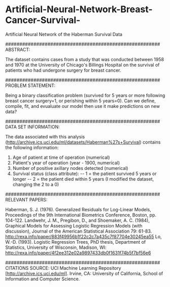 # Artificial-Neural-Network-Breast-Cancer-Survival-

Artificial Neural Network of the Haberman Survival Data

#######################################################
ABSTRACT: 

The dataset contains cases from a study that was conducted between 1958 and 1970 at the University of Chicago's Billings Hospital on the survival of patients who had undergone surgery for breast cancer.

#######################################################
PROBLEM STATEMENT: 

Being a binary classification problem (survived for 5 years or more following breast cancer surgery=1, or perishing within 5 years=0). Can we define, compile, fit, and evualuate our model then use it make predictions on new data?

#######################################################
DATA SET INFORMATION:

The data associated with this analysis (http://archive.ics.uci.edu/ml/datasets/Haberman%27s+Survival) contains the following information:
 1. Age of patient at time of operation (numerical)
2. Patient's year of operation (year - 1900, numerical)
3. Number of positive axillary nodes detected (numerical)
4. Survival status (class attribute): 
-- 1 = the patient survived 5 years or longer
-- 2 = the patient died within 5 years (I modified the dataset, changing the 2 to a 0)

#######################################################
RELEVANT PAPERS:

Haberman, S. J. (1976). Generalized Residuals for Log-Linear Models, Proceedings of the 9th International Biometrics Conference, Boston, pp. 104-122.
Landwehr, J. M., Pregibon, D., and Shoemaker, A. C. (1984), Graphical Models for Assessing Logistic Regression Models (with discussion), Journal of the American Statistical Association 79: 61-83. http://rexa.info/paper/883f49956b1f22c2c7a435c7f87704e30245ea55
Lo, W.-D. (1993). Logistic Regression Trees, PhD thesis, Department of Statistics, University of Wisconsin, Madison, WI: http://rexa.info/paper/4f2ee312e02a9897433db0f1631f74b5f7bf56e6

#######################################################
CITATIONS
SOURCE: UCI Machine Learning Repository [http://archive.ics.uci.edu/ml]. Irvine, CA: University of California, School of Information and Computer Science.
